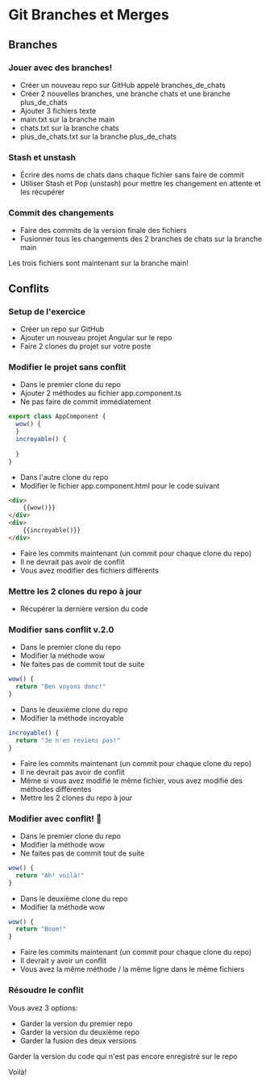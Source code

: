 # Git Branches et Merges
## Branches
### Jouer avec des branches!
- Créer un nouveau repo sur GitHub appelé branches_de_chats
- Créer 2 nouvelles branches, une branche chats et une branche plus_de_chats
- Ajouter 3 fichiers texte
- main.txt sur la branche main
- chats.txt sur la branche chats
- plus_de_chats.txt sur la branche plus_de_chats

### Stash et unstash
- Écrire des noms de chats dans chaque fichier sans faire de commit
- Utiliser Stash et Pop (unstash) pour mettre les changement en attente et les récupérer

### Commit des changements
- Faire des commits de la version finale des fichiers
- Fusionner tous les changements des 2 branches de chats sur la branche main

Les trois fichiers sont maintenant sur la branche main!

## Conflits
### Setup de l'exercice
- Créer un repo sur GitHub
- Ajouter un nouveau projet Angular sur le repo
- Faire 2 clones du projet sur votre poste

### Modifier le projet sans conflit
- Dans le premier clone du repo
- Ajouter 2 méthodes au fichier app.component.ts
- Ne pas faire de commit immédiatement

```ts
export class AppComponent {
  wow() {
  }
  incroyable() {
    
  }
}
```

- Dans l'autre clone du repo
- Modifier le fichier app.component.html pour le code suivant

```html
<div>
    {{wow()}}
</div>
<div>
    {{incroyable()}}
</div>
```

- Faire les commits maintenant (un commit pour chaque clone du repo)
- Il ne devrait pas avoir de conflit
- Vous avez modifier des fichiers différents

### Mettre les 2 clones du repo à jour
- Récupérer la dernière version du code

### Modifier sans conflit v.2.0

- Dans le premier clone du repo
- Modifier la méthode wow
- Ne faites pas de commit tout de suite
```ts
wow() {
  return "Ben voyons donc!"
}
```

- Dans le deuxième clone du repo
- Modifier la méthode incroyable

```ts
incroyable() {
  return "Je n'en reviens pas!"
}
```

- Faire les commits maintenant (un commit pour chaque clone du repo)
- Il ne devrait pas avoir de conflit
- Même si vous avez modifié le même fichier, vous avez modifié des méthodes différentes
- Mettre les 2 clones du repo à jour

### Modifier avec conflit! 🧨
- Dans le premier clone du repo
- Modifier la méthode wow
- Ne faites pas de commit tout de suite
```ts
wow() {
  return "Ah! voilà!"
}
```

- Dans le deuxième clone du repo
- Modifier la méthode wow

```ts
wow() {
  return "Boom!"
}
```

- Faire les commits maintenant (un commit pour chaque clone du repo)
- Il devrait y avoir un conflit
- Vous avez la même méthode / la même ligne dans le même fichiers

### Résoudre le conflit

Vous avez 3 options:
- Garder la version du premier repo
- Garder la version du deuxième repo
- Garder la fusion des deux versions

Garder la version du code qui n'est pas encore enregistré sur le repo

Voilà!



